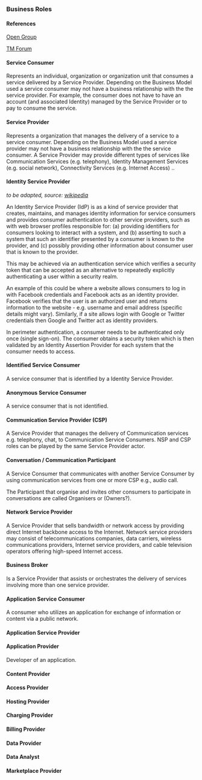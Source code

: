 

### Business Roles

#### References

[Open Group](http://www.opengroup.org/standards/soa)

[TM Forum](http://www.tmforum.org/KnowledgeDownloadDetail/9285/home.html?artf=artf2301#AnchorDownload)

#### Service Consumer

Represents an  individual, organization or organization unit that consumes a service delivered by a Service Provider. 
Depending on the Business Model used a service consumer may not have a business relationship with the the service provider.
For example, the consumer does not have to have an account (and associated Identity) managed by the Service Provider or to pay to consume the service.

#### Service Provider

Represents a organization that manages the delivery of a service to a service consumer. 
Depending on the Business Model used a service provider may not have a business relationship with the the service consumer.
A Service Provider may provide different types of services like Communication Services (e.g. telephony), Identity Management Services (e.g. social network), Connectivity Services (e.g. Internet Access)
..

#### Identity Service Provider

 _to be adapted, source: [wikipedia](http://en.wikipedia.org/wiki/Identity_provider)_
 
An Identity Service Provider (IdP) is as a kind of service provider that creates, maintains, and manages identity information for service consumers and provides consumer authentication to other service providers, such as with web browser profiles responsible for:
(a) providing identifiers for consumers looking to interact with a system, and 
(b) asserting to such a system that such an identifier presented by a consumer is known to the provider, and 
(c) possibly providing other information about consumer user that is known to the provider. 

This may be achieved via an authentication service which verifies a security token that can be accepted as an alternative to repeatedly explicitly authenticating a user within a security realm.

An example of this could be where a website allows consumers to log in with Facebook credentials and Facebook acts as an identity provider. Facebook verifies that the user is an authorized user and returns information to the website - e.g. username and email address (specific details might vary). 
Similarly, if a site allows login with Google or Twitter credentials then Google and Twitter act as identity providers.

In perimeter authentication, a consumer needs to be authenticated only once (single sign-on). The consumer obtains a security token which is then validated by an Identity Assertion Provider for each system that the consumer needs to access.

#### Identified Service Consumer

A service consumer that is identified by a Identity Service Provider.

#### Anonymous Service Consumer

A service consumer that is not identified.

#### Communication Service Provider (CSP)

A Service Provider that manages the delivery of Communication services e.g. telephony, chat, to Communication Service Consumers. NSP and CSP roles can be played by the same Service Provider actor.

#### Conversation / Communication Participant

A Service Consumer that communicates with another Service Consumer by using communication services from one or more CSP e.g., audio call. 

The Participant that organise and invites other consumers to participate in conversations are called Organisers or (Owners?).

#### Network Service Provider

A Service Provider that sells bandwidth or network access by providing direct Internet backbone access to the Internet. Network service providers may consist of telecommunications companies, data carriers, wireless communications providers, Internet service providers, and cable television operators offering high-speed Internet access.

#### Business Broker

Is a Service Provider that assists or orchestrates the delivery of services involving more than one service provider.

#### Application Service Consumer

A consumer who utilizes an application for exchange of information or content via a public network.

#### Application Service Provider

#### Application Provider

Developer of an application.

#### Content Provider

#### Access Provider

#### Hosting Provider

#### Charging Provider

#### Billing Provider

#### Data Provider

#### Data Analyst

#### Marketplace Provider

